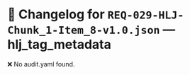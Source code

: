 # 📝 Changelog for `REQ-029-HLJ-Chunk_1-Item_8-v1.0.json` — **hlj_tag_metadata**

❌ No audit.yaml found.
